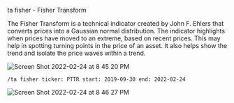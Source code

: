 ta fisher - Fisher Transform

The Fisher Transform is a technical indicator created by John F. Ehlers that converts prices into a Gaussian normal distribution. The indicator highlights when prices have moved to an extreme, based on recent prices. This may help in spotting turning points in the price of an asset. It also helps show the trend and isolate the price waves within a trend.

![Screen Shot 2022-02-24 at 8 45 20 PM](https://user-images.githubusercontent.com/85772166/155655306-89b1d1b4-a9c6-44b6-a028-e3000ef62c63.png)

```
/ta fisher ticker: PTTR start: 2019-09-30 end: 2022-02-24
```

![Screen Shot 2022-02-24 at 8 46 27 PM](https://user-images.githubusercontent.com/85772166/155655416-eab9f481-528f-48a7-9ffc-c3df9ce193ad.png)
